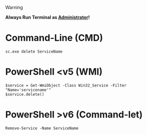> [!WARNING]
> **Always Run Terminal as <ins>Administrator</ins>!**
 
# Command-Line (CMD)

```
sc.exe delete ServiceName 
```

# PowerShell <v5 (WMI) 

```
$service = Get-WmiObject -Class Win32_Service -Filter "Name='servicename'" 
$service.delete() 
```

# PowerShell >v6 (Command-let)

```
Remove-Service -Name ServiceName 
```
 


 

